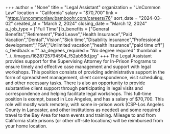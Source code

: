 +++
author = "None"
title = "Legal Assistant"
organization = "UnCommon Law"
location = "California"
salary = "$70,700"
link = "https://uncommonlaw.bamboohr.com/careers/76"
sort_date = "2024-03-02"
created_at = "March 2, 2024"
closing_date = "March 12, 2024"
a_job_type = ["Full Time"]
b_benefits = ["General Benefits","Retirement","Paid Leave","Health Insurance","Paid Vacation","Dental","Vision","Sick time","Disability insurance","Professional development","FSA","Unlimited vacation","health insurance","paid time off"]
c_feedback = ""
aa_degrees_required = "No degree required"
thumbnail = "../../images/1628725794594_f52ab58d.jpg"
+++
The Legal Assistant provides support for the Supervising Attorney for In-Prison Programs to ensure timely and effective case management and support with legal workshops. This position consists of providing administrative support in the form of spreadsheet management, client correspondence, visit scheduling, and other necessary tasks. There is also an opportunity to provide substantive client support through participating in legal visits and correspondence and helping facilitate legal workshops. This full-time position is exempt, based in Los Angeles, and has a salary of $70,700. This role will mostly work remotely, with some in-prison work (CSP-Los Angeles County in Lancaster, and other institutions as needed) and some required travel to the Bay Area for team events and training. Mileage to and from California state prisons (or other off-site locations) will be reimbursed from your home location.